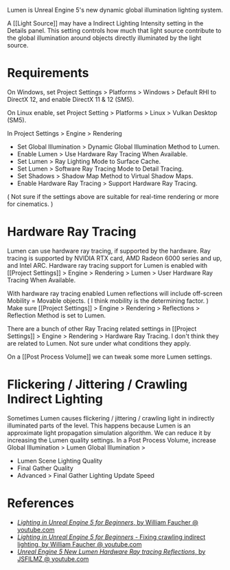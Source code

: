 Lumen is Unreal Engine 5's new dynamic global illumination lighting system.

A [[Light Source]] may have a Indirect Lighting Intensity setting in the Details panel.
This setting controls how much that light source contribute to the global illumination around objects directly illuminated by the light source.

# Requirements

On Windows, set Project Settings > Platforms > Windows > Default RHI to DirectX 12,
and enable DirectX 11 & 12 (SM5).

On Linux enable, set Project Setting > Platforms > Linux > Vulkan Desktop (SM5).

In Project Settings > Engine > Rendering
- Set Global Illumination > Dynamic Global Illumination Method to Lumen.
- Enable Lumen > Use Hardware Ray Tracing When Available.
- Set Lumen > Ray Lighting Mode to Surface Cache.
- Set Lumen > Software Ray Tracing Mode to Detail Tracing.
- Set Shadows > Shadow Map Method to Virtual Shadow Maps.
- Enable Hardware Ray Tracing > Support Hardware Ray Tracing.

(
Not sure if the settings above are suitable for real-time rendering or more for cinematics.
)


# Hardware Ray Tracing

Lumen can use hardware ray tracing, if supported by the hardware.
Ray tracing is supported by NVIDIA RTX card, AMD Radeon 6000 series and up, and Intel ARC.
Hardware ray tracing support for Lumen is enabled with [[Project Settings]] > Engine > Rendering > Lumen > User Hardware Ray Tracing When Available.

With hardware ray tracing enabled Lumen reflections will include off-screen Mobility = Movable objects.
(
I think mobility is the determining factor.
)
Make sure [[Project Settings]] > Engine > Rendering > Reflections > Reflection Method is set to Lumen.

There are a bunch of other Ray Tracing related settings in [[Project Settings]] > Engine > Rendering > Hardware Ray Tracing.
I don't think they are related to Lumen.
Not sure under what conditions they apply.

On a [[Post Process Volume]] we can tweak some more Lumen settings.


# Flickering / Jittering / Crawling Indirect Lighting

Sometimes Lumen causes flickering / jittering / crawling light in indirectly illuminated parts of the level.
This happens because Lumen is an approximate light propagation simulation algorithm.
We can reduce it by increasing the Lumen quality settings.
In a Post Process Volume, increase Global Illumination > Lumen Global Illumination >
- Lumen Scene Lighting Quality
- Final Gather Quality
- Advanced > Final Gather Lighting Update Speed

# References

- [_Lighting in Unreal Engine 5 for Beginners_, by William Faucher @ youtube.com](https://www.youtube.com/watch?v=fSbBsXbjxPo)
- [_Lighting in Unreal Engine 5 for Beginners_ - Fixing crawling indirect lighting, by William Faucher @ youtube.com](https://youtu.be/fSbBsXbjxPo?t=2185)
- [_Unreal Engine 5 New Lumen Hardware Ray tracing Reflections_, by JSFILMZ @ youtube.com](https://www.youtube.com/watch?v=rQ0zJFgdqHE)
